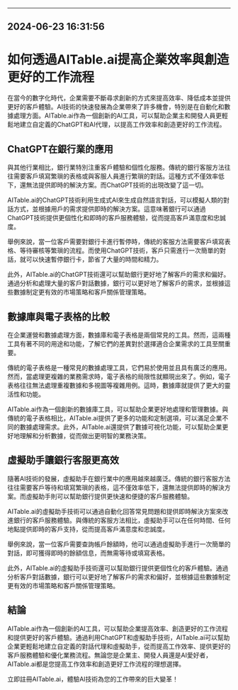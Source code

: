 

---------------------------------------------
2024-06-23 16:31:56
---------------------------------------------

# 如何透過AITable.ai提高企業效率與創造更好的工作流程

在當今的數字化時代，企業需要不斷尋求創新的方式來提高效率、降低成本並提供更好的客戶體驗。AI技術的快速發展為企業帶來了許多機會，特別是在自動化和數據處理方面。AITable.ai作為一個創新的AI工具，可以幫助企業主和開發人員更輕鬆地建立自定義的ChatGPT和AI代理，以提高工作效率和創造更好的工作流程。

## ChatGPT在銀行業的應用

與其他行業相比，銀行業特別注重客戶體驗和個性化服務。傳統的銀行客服方法往往需要客戶填寫繁瑣的表格或與客服人員進行繁瑣的對話。這種方式不僅效率低下，還無法提供即時的解決方案。而ChatGPT技術的出現改變了這一切。

AITable.ai的ChatGPT技術利用生成式AI來生成自然語言對話，可以模擬人類的對話方式，並根據用戶的需求提供即時的解決方案。這意味著銀行可以通過ChatGPT技術提供更個性化和即時的客戶服務體驗，從而提高客戶滿意度和忠誠度。

舉例來說，當一位客戶需要對銀行卡進行暫停時，傳統的客服方法需要客戶填寫表格、等待審核等繁瑣的流程。而使用ChatGPT技術，客戶只需進行一次簡單的對話，就可以快速暫停銀行卡，節省了大量的時間和精力。

此外，AITable.ai的ChatGPT技術還可以幫助銀行更好地了解客戶的需求和偏好。通過分析和處理大量的客戶對話數據，銀行可以更好地了解客戶的需求，並根據這些數據制定更有效的市場策略和客戶關係管理策略。

## 數據庫與電子表格的比較

在企業運營和數據處理方面，數據庫和電子表格是兩個常見的工具。然而，這兩種工具有著不同的用途和功能，了解它們的差異對於選擇適合企業需求的工具至關重要。

傳統的電子表格是一種常見的數據處理工具，它們易於使用並且具有廣泛的應用。然而，當處理更複雜的業務需求時，電子表格的局限性就顯現出來了。例如，電子表格往往無法處理重複數據和多視圖等複雜用例。這時，數據庫就提供了更大的靈活性和功能。

AITable.ai作為一個創新的數據庫工具，可以幫助企業更好地處理和管理數據。與傳統的電子表格相比，AITable.ai提供了更多的功能和定制選項，可以滿足企業不同的數據處理需求。此外，AITable.ai還提供了數據可視化功能，可以幫助企業更好地理解和分析數據，從而做出更明智的業務決策。

## 虛擬助手讓銀行客服更高效

隨著AI技術的發展，虛擬助手在銀行業中的應用越來越廣泛。傳統的銀行客服方法往往需要客戶等待和填寫繁瑣的表格，這不僅效率低下，還無法提供即時的解決方案。而虛擬助手則可以幫助銀行提供更快速和便捷的客戶服務體驗。

AITable.ai的虛擬助手技術可以通過自動化回答常見問題和提供即時解決方案來改進銀行的客戶服務體驗。與傳統的客服方法相比，虛擬助手可以在任何時間、任何地點提供即時的客戶支持，從而提高客戶滿意度和忠誠度。

舉例來說，當一位客戶需要查詢帳戶餘額時，他可以通過虛擬助手進行一次簡單的對話，即可獲得即時的餘額信息，而無需等待或填寫表格。

此外，AITable.ai的虛擬助手技術還可以幫助銀行提供更個性化的客戶體驗。通過分析客戶對話數據，銀行可以更好地了解客戶的需求和偏好，並根據這些數據制定更有效的市場策略和客戶關係管理策略。

## 結論

AITable.ai作為一個創新的AI工具，可以幫助企業提高效率、創造更好的工作流程和提供更好的客戶體驗。通過利用ChatGPT和虛擬助手技術，AITable.ai可以幫助企業更輕鬆地建立自定義的對話代理和虛擬助手，從而提高工作效率、提供更好的客戶服務體驗和優化業務流程。無論您是企業主、開發人員還是AI愛好者，AITable.ai都是您提高工作效率和創造更好工作流程的理想選擇。

立即註冊AITable.ai，體驗AI技術為您的工作帶來的巨大變革！